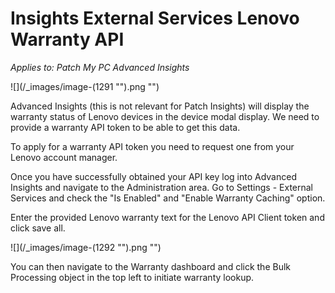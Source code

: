 # Insights External Services Lenovo Warranty API

_Applies to: Patch My PC Advanced Insights_

!\[]\(/\_images/image-(1291 "").png "")

Advanced Insights (this is not relevant for Patch Insights) will display the warranty status of Lenovo devices in the device modal display. We need to provide a warranty API token to be able to get this data.

To apply for a warranty API token you need to request one from your Lenovo account manager.

Once you have successfully obtained your API key log into Advanced Insights and navigate to the Administration area. Go to Settings - External Services and check the "Is Enabled" and "Enable Warranty Caching" option.

Enter the provided Lenovo warranty text for the Lenovo API Client token and click save all.

!\[]\(/\_images/image-(1292 "").png "")

You can then navigate to the Warranty dashboard and click the Bulk Processing object in the top left to initiate warranty lookup.
